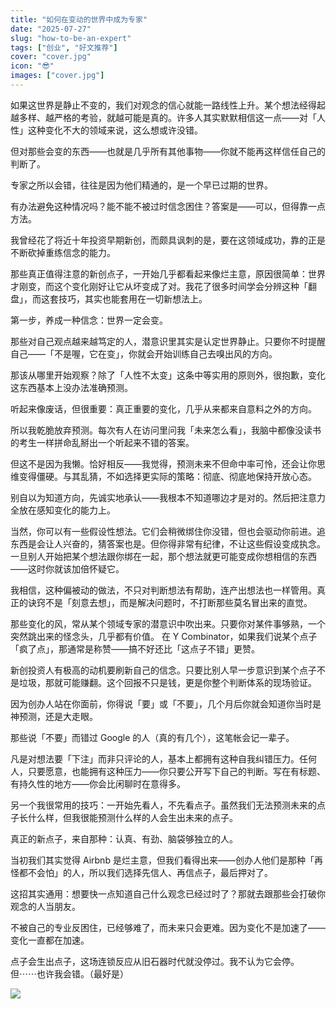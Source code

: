 ```yaml
---
title: "如何在变动的世界中成为专家"
date: "2025-07-27"
slug: "how-to-be-an-expert"
tags: ["创业", "好文推荐"]
cover: "cover.jpg"
icon: "😎"
images: ["cover.jpg"]
---
```

如果这世界是静止不变的，我们对观念的信心就能一路线性上升。某个想法经得起越多样、越严格的考验，就越可能是真的。许多人其实默默相信这一点——对「人性」这种变化不大的领域来说，这么想或许没错。



但对那些会变的东西——也就是几乎所有其他事物——你就不能再这样信任自己的判断了。



专家之所以会错，往往是因为他们精通的，是一个早已过期的世界。



有办法避免这种情况吗？能不能不被过时信念困住？答案是——可以，但得靠一点方法。



我曾经花了将近十年投资早期新创，而颇具讽刺的是，要在这领域成功，靠的正是不断砍掉重练信念的能力。



那些真正值得注意的新创点子，一开始几乎都看起来像烂主意，原因很简单：世界才刚变，而这个变化刚好让它从坏变成了对。我花了很多时间学会分辨这种「翻盘」，而这套技巧，其实也能套用在一切新想法上。



第一步，养成一种信念：世界一定会变。



那些对自己观点越来越笃定的人，潜意识里其实是认定世界静止。只要你不时提醒自己——「不是喔，它在变」，你就会开始训练自己去嗅出风的方向。



那该从哪里开始观察？除了「人性不太变」这条中等实用的原则外，很抱歉，变化这东西基本上没办法准确预测。



听起来像废话，但很重要：真正重要的变化，几乎从来都来自意料之外的方向。



所以我乾脆放弃预测。每次有人在访问里问我「未来怎么看」，我脑中都像没读书的考生一样拼命乱掰出一个听起来不错的答案。



但这不是因为我懒。恰好相反——我觉得，预测未来不但命中率可怜，还会让你思维变得僵硬。与其乱猜，不如选择更实际的策略：彻底、彻底地保持开放心态。



别自以为知道方向，先诚实地承认——我根本不知道哪边才是对的。然后把注意力全放在感知变化的能力上。



当然，你可以有一些假设性想法。它们会稍微绑住你没错，但也会驱动你前进。追东西是会让人兴奋的，猜答案也是。但你得非常有纪律，不让这些假设变成执念。
一旦别人开始把某个想法跟你绑在一起，那个想法就更可能变成你想相信的东西——这时你就该加倍怀疑它。



我相信，这种偏被动的做法，不只对判断想法有帮助，连产出想法也一样管用。真正的诀窍不是「刻意去想」，而是解决问题时，不打断那些莫名冒出来的直觉。



那些变化的风，常从某个领域专家的潜意识中吹出来。只要你对某件事够熟，一个突然跳出来的怪念头，几乎都有价值。
在 Y Combinator，如果我们说某个点子「疯了点」，那通常是称赞——搞不好还比「这点子不错」更赞。



新创投资人有极高的动机要刷新自己的信念。只要比别人早一步意识到某个点子不是垃圾，那就可能赚翻。这个回报不只是钱，更是你整个判断体系的现场验证。



因为创办人站在你面前，你得说「要」或「不要」，几个月后你就会知道你当时是神预测，还是大走眼。



那些说「不要」而错过 Google 的人（真的有几个），这笔帐会记一辈子。



凡是对想法要「下注」而非只评论的人，基本上都拥有这种自我纠错压力。任何人，只要愿意，也能拥有这种压力——你只要公开写下自己的判断。写在有标题、有持久性的地方——你会比闲聊时在意得多。



另一个我很常用的技巧：一开始先看人，不先看点子。虽然我们无法预测未来的点子长什么样，但我很能预测什么样的人会生出未来的点子。



真正的新点子，来自那种：认真、有劲、脑袋够独立的人。



当初我们其实觉得 Airbnb 是烂主意，但我们看得出来——创办人他们是那种「再怪都不会怕」的人，所以我们选择先信人、再信点子，最后押对了。



这招其实通用：想要快一点知道自己什么观念已经过时了？那就去跟那些会打破你观念的人当朋友。



不被自己的专业反困住，已经够难了，而未来只会更难。因为变化不是加速了——变化一直都在加速。



点子会生出点子，这场连锁反应从旧石器时代就没停过。我不认为它会停。
但⋯⋯也许我会错。（最好是）




![](https://prod-files-secure.s3.us-west-2.amazonaws.com/112d0858-5090-4d34-a606-b75eb8d65fd2/46476355-9cf3-4e99-9b7a-3531bc426380/1000202064.png?X-Amz-Algorithm=AWS4-HMAC-SHA256&X-Amz-Content-Sha256=UNSIGNED-PAYLOAD&X-Amz-Credential=ASIAZI2LB466WGNI27MR%2F20251006%2Fus-west-2%2Fs3%2Faws4_request&X-Amz-Date=20251006T184402Z&X-Amz-Expires=3600&X-Amz-Security-Token=IQoJb3JpZ2luX2VjEPj%2F%2F%2F%2F%2F%2F%2F%2F%2F%2FwEaCXVzLXdlc3QtMiJIMEYCIQD7RgsUSoO5ArUq9Avw0aXjQGf9JCFRZuOFeEPIx4UT4wIhAP8zdOZ1DV4B86jVbrJw8J%2F1jUgf0ArCewGsax1HHPg1KogECJH%2F%2F%2F%2F%2F%2F%2F%2F%2F%2FwEQABoMNjM3NDIzMTgzODA1IgzpV2%2FUKfWkY4rarwAq3AOvu0cjwQ0JCdE%2Be62UsGXzBNcmcPwY9XYVd1feK3vZ9ga%2BVVOHSU7ec%2FQKlPdeCLC%2FdeL4lQ%2BkyQODLROtKHweHEC3xVq7BkEQknfyvxv9PJ2ipFaeM3FnqGMjBXLrPKFrUY%2BmJgAwu1Mt0NXlVzKQDv2q%2FD5py6R3Eld7nWUm5hS8Gbxj3K78ga1cpJUjwr2BiAJp6mB51A2v1KYaCrhWEaUuI%2BZ6VVY3lfvCJi2yDrmEeb3XFXaSFpHmyB%2BTswg%2F9U88aEeqXisfrL5motkWinqPl1RtRCeZ%2Bstz1S%2B8r8mQXap8OEljT2cRwoCJ7cncbkhYceIYWpfBGZ2rqAKqKvAGSAbYSSbsVfWYjbr%2FkOxvbzUdNHtbYFYEK98mQoxscdLSRVZENmBq83T9W2KcvbOdGViF8INg1wQKVrdMH4p8%2FWsMSwBFRefEaELuGP7kEekXo2wDugTmhhVyFFa3eTZXP4MZzqYhqGwAhO4Ol53Oet0sbGvlY9QXw3hFNKYhbhmh9AtuQK0tAsExq07Ovh7gn0E6JPY%2FZUQXxvphT7O8DnXdMAZUapSlhuLVMKdFCcSjkrHrXX4Z9ksHB4yFZqsm%2BS3R4HGZRxXbOr81lNjhbRYYsmGQVvqOrDCYyY%2FHBjqkAVixawGFbUojuaClB0oyU%2B8jg71KYm5uIbfvpvOb73g026UJctc6mWC2Ut0ms72CEhAK7wTO3PxH9OI2ZUBlWV3zTtgqy55pGt%2F1LRH696bS69V%2Bf62WNasiy%2ByM40fZGG9irwdItInLLFcsI%2F32pAIRQa1%2F4piFX9Mq6ituSF1EL6c2zT6p%2FGiQc4wG1ZqkUNRh2GNhSmMVB1y6OZvY8PbUdCpk&X-Amz-Signature=b6a0ec3670427f7b2ce7ee3ef099a34beda0ddb357746f7aa54951058fa4da65&X-Amz-SignedHeaders=host&x-amz-checksum-mode=ENABLED&x-id=GetObject)

